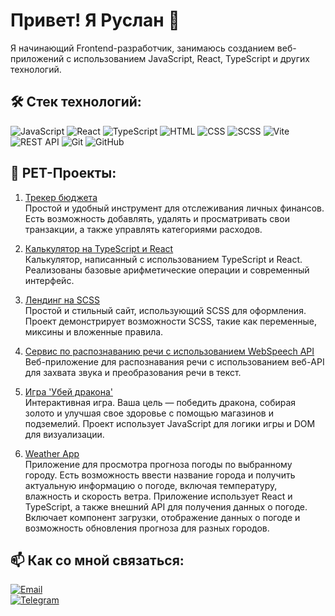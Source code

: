 # Привет! Я Руслан 👋

Я начинающий Frontend-разработчик, занимаюсь созданием веб-приложений с использованием JavaScript, React, TypeScript и других технологий.

## 🛠️ Стек технологий:

![JavaScript](https://img.shields.io/badge/-JavaScript-F7DF1E?style=for-the-badge&logo=javascript&logoColor=black)
![React](https://img.shields.io/badge/-React-61DAFB?style=for-the-badge&logo=react&logoColor=black)
![TypeScript](https://img.shields.io/badge/-TypeScript-3178C6?style=for-the-badge&logo=typescript&logoColor=white)
![HTML](https://img.shields.io/badge/-HTML-E34F26?style=for-the-badge&logo=html5&logoColor=white)
![CSS](https://img.shields.io/badge/-CSS-1572B6?style=for-the-badge&logo=css3&logoColor=white)
![SCSS](https://img.shields.io/badge/-SCSS-C76494?style=for-the-badge&logo=sass&logoColor=white)
![Vite](https://img.shields.io/badge/-Vite-646CFF?style=for-the-badge&logo=vite&logoColor=white)
![REST API](https://img.shields.io/badge/-REST%20API-005571?style=for-the-badge&logo=rest&logoColor=white)
![Git](https://img.shields.io/badge/-Git-F05032?style=for-the-badge&logo=git&logoColor=white)
![GitHub](https://img.shields.io/badge/-GitHub-181717?style=for-the-badge&logo=github&logoColor=white)


## 🚀 PET-Проекты:
1. [Трекер бюджета](https://github.com/Fadelrun/BudgetTracker)  
   Простой и удобный инструмент для отслеживания личных финансов. Есть возможность добавлять, удалять и просматривать свои транзакции, а также управлять категориями расходов.

2. [Калькулятор на TypeScript и React](https://github.com/Fadelrun/Calculator)  
   Калькулятор, написанный с использованием TypeScript и React. Реализованы базовые арифметические операции и современный интерфейс.

3. [Лендинг на SCSS](https://github.com/Fadelrun/LandingPage)  
   Простой и стильный сайт, использующий SCSS для оформления. Проект демонстрирует возможности SCSS, такие как переменные, миксины и вложенные правила.

4. [Сервис по распознаванию речи с использованием WebSpeech API](https://github.com/Fadelrun/Speech-Recogniton-Service)  
   Веб-приложение для распознавания речи с использованием веб-API для захвата звука и преобразования речи в текст. 

5. [Игра 'Убей дракона'](https://github.com/Fadelrun/DragonGame)  
   Интерактивная игра. Ваша цель — победить дракона, собирая золото и улучшая свое здоровье с помощью магазинов и подземелий. Проект использует JavaScript для логики игры и DOM для визуализации.
   
6. [Weather App](https://github.com/Fadelrun/WeatherApp)  
   Приложение для просмотра прогноза погоды по выбранному городу. Есть возможность ввести название города и получить актуальную информацию о погоде, включая температуру, влажность и скорость ветра. Приложение использует React и TypeScript, а также       внешний API для получения данных о погоде. Включает компонент загрузки, отображение данных о погоде и возможность обновления прогноза для разных городов.

## 📫 Как со мной связаться:
[![Email](https://img.shields.io/badge/-Email-D14836?style=for-the-badge&logo=gmail&logoColor=white)](mailto:rusloadingg@gmail.com)  
[![Telegram](https://img.shields.io/badge/-Telegram-2CA5E0?style=for-the-badge&logo=telegram&logoColor=white)](https://t.me/kacherga_00)  

